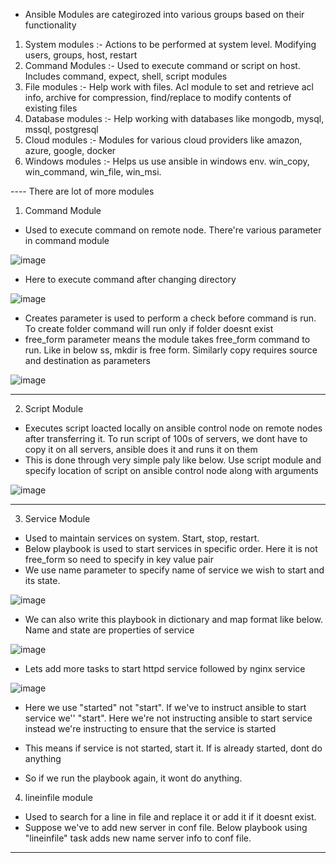 - Ansible Modules are categirozed into various groups based on their functionality

1. System modules :- Actions to be performed at system level. Modifying users, groups, host, restart
2. Command Modules :- Used to execute command or script on host. Includes command, expect, shell, script modules
3. File modules :- Help work with files. Acl module to set and retrieve acl info, archive for compression, find/replace to modify contents of existing files
4. Database modules :- Help working with databases like mongodb, mysql, mssql, postgresql
5. Cloud modules :- Modules for various cloud providers like amazon, azure, google, docker
6. Windows modules :- Helps us use ansible in windows env. win_copy, win_command, win_file, win_msi.

---- There are lot of more modules 


1. Command Module
- Used to execute command on remote node. There're various parameter in command module

![image](https://github.com/user-attachments/assets/d31a5448-913e-4f16-8e1c-f23a8559e3a2)

- Here to execute command after changing directory

![image](https://github.com/user-attachments/assets/00783ffd-c512-4c8b-b5ba-22e9a7654a28)

- Creates parameter is used to perform a check before command is run. To create folder command will run only if folder doesnt exist
- free_form parameter means the module takes free_form command to run. Like in below ss, mkdir is free form. Similarly copy requires source and destination as parameters

![image](https://github.com/user-attachments/assets/00c4cdb0-0d60-4b84-beb5-a445af73014d)

--------------------------------------------------------------------------------------------------------------------------------------------------------------------------------

2. Script Module
- Executes script loacted locally on ansible control node on remote nodes after transferring it. To run script of 100s of servers, we dont have to copy it on all servers, ansible does it and runs it on them
- This is done through very simple paly like below. Use script module and specify location of script on ansible control node along with arguments

![image](https://github.com/user-attachments/assets/44777955-f353-4bef-8517-f02c3cf09093)

--------------------------------------------------------------------------------------------------------------------------------------------------------------------------------

3. Service Module
- Used to maintain services on system. Start, stop, restart.
- Below playbook is used to start services in specific order. Here it is not free_form so need to specify in key value pair
- We use name parameter to specify name of service we wish to start and its state.

![image](https://github.com/user-attachments/assets/3bec76ad-cc7b-4fbe-b814-2a2c17b3c922)

- We can also write this playbook in dictionary and map format like below. Name and state are properties of service

![image](https://github.com/user-attachments/assets/e7350754-b2db-4616-a9e9-416fb1f41b02)

- Lets add more tasks to start httpd service followed by nginx service

![image](https://github.com/user-attachments/assets/af93accf-b9a7-4778-9a86-bd0b1372e345)

- Here we use "started" not "start". If we've to instruct ansible to start service we'' "start". Here we're not instructing ansible to start service instead we're instructing to ensure that the service is started
- This means if service is not started, start it. If is already started, dont do anything

- So if we run the playbook again, it wont do anything.

4. lineinfile module
- Used to search for a line in file and replace it or add it if it doesnt exist.
- Suppose we've to add new server in conf file. Below playbook using "lineinfile" task adds new name server info to conf file.

--------------------------------------------------------------------------------------------------------------------------------------------------------------------------------
